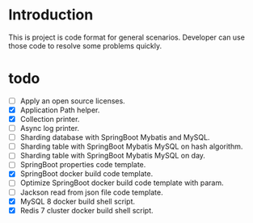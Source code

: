 # Introduction

This is project is code format for general scenarios. Developer can use those code to resolve some problems quickly.

# todo

- [ ] Apply an open source licenses.
- [x] Application Path helper.
- [x] Collection printer.
- [ ] Async log printer.
- [ ] Sharding database with SpringBoot Mybatis and MySQL.
- [ ] Sharding table with SpringBoot Mybatis MySQL on hash algorithm.
- [ ] Sharding table with SpringBoot Mybatis MySQL on day.
- [ ] SpringBoot properties code template.
- [x] SpringBoot docker build code template.
- [ ] Optimize SpringBoot docker build code template with param.
- [ ] Jackson read from json file code template.
- [x] MySQL 8 docker build shell script.
- [x] Redis 7 cluster docker build shell script.